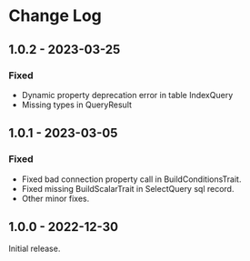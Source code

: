 # Change Log

## 1.0.2 - 2023-03-25

### Fixed

- Dynamic property deprecation error in table IndexQuery
- Missing types in QueryResult

## 1.0.1 - 2023-03-05

### Fixed

- Fixed bad connection property call in BuildConditionsTrait.
- Fixed missing BuildScalarTrait in SelectQuery sql record.
- Other minor fixes.

## 1.0.0 - 2022-12-30

Initial release.
